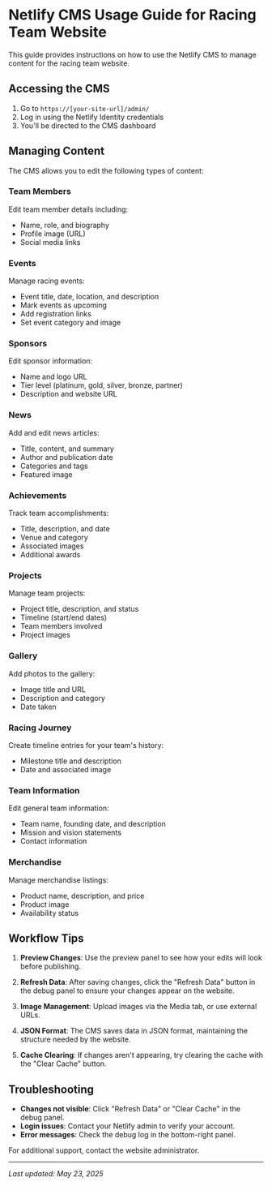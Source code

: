 # Netlify CMS Usage Guide for Racing Team Website

This guide provides instructions on how to use the Netlify CMS to manage content for the racing team website.

## Accessing the CMS

1. Go to `https://[your-site-url]/admin/`
2. Log in using the Netlify Identity credentials 
3. You'll be directed to the CMS dashboard

## Managing Content

The CMS allows you to edit the following types of content:

### Team Members

Edit team member details including:
- Name, role, and biography
- Profile image (URL)
- Social media links

### Events

Manage racing events:
- Event title, date, location, and description
- Mark events as upcoming
- Add registration links
- Set event category and image

### Sponsors

Edit sponsor information:
- Name and logo URL
- Tier level (platinum, gold, silver, bronze, partner)
- Description and website URL

### News

Add and edit news articles:
- Title, content, and summary
- Author and publication date
- Categories and tags
- Featured image

### Achievements

Track team accomplishments:
- Title, description, and date
- Venue and category
- Associated images
- Additional awards

### Projects

Manage team projects:
- Project title, description, and status
- Timeline (start/end dates)
- Team members involved
- Project images

### Gallery

Add photos to the gallery:
- Image title and URL
- Description and category
- Date taken

### Racing Journey

Create timeline entries for your team's history:
- Milestone title and description
- Date and associated image

### Team Information

Edit general team information:
- Team name, founding date, and description
- Mission and vision statements
- Contact information

### Merchandise

Manage merchandise listings:
- Product name, description, and price
- Product image
- Availability status

## Workflow Tips

1. **Preview Changes**: Use the preview panel to see how your edits will look before publishing.

2. **Refresh Data**: After saving changes, click the "Refresh Data" button in the debug panel to ensure your changes appear on the website.

3. **Image Management**: Upload images via the Media tab, or use external URLs.

4. **JSON Format**: The CMS saves data in JSON format, maintaining the structure needed by the website.

5. **Cache Clearing**: If changes aren't appearing, try clearing the cache with the "Clear Cache" button.

## Troubleshooting

- **Changes not visible**: Click "Refresh Data" or "Clear Cache" in the debug panel.
- **Login issues**: Contact your Netlify admin to verify your account.
- **Error messages**: Check the debug log in the bottom-right panel.

For additional support, contact the website administrator.

---

*Last updated: May 23, 2025*
